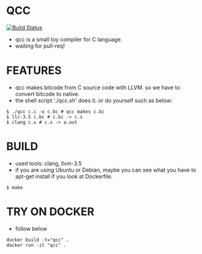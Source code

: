 # QCC
[![Build Status](https://travis-ci.org/maekawatoshiki/qcc.svg?branch=master)](https://travis.org/maekawatoshiki/qcc)
- qcc is a small toy compiler for C language.
- waiting for pull-req!

# FEATURES
- qcc makes bitcode from C source code with LLVM. so we have to convert bitcode to native.
- the shell script './qcc.sh' does it. or do yourself such as below:
```
$ ./qcc c.c -o c.bc # qcc makes c.bc
$ llc-3.5 c.bc # c.bc -> c.s
$ clang c.s # c.s -> a.out
```

# BUILD
- used tools: clang, llvm-3.5
- if you are using Ubuntu or Debian, maybe you can see what you have to apt-get install if you look at Dockerfile.
```
$ make
```

# TRY ON DOCKER
- follow below
```
docker build -t="qcc" .
docker run -it "qcc" .
```

